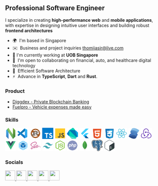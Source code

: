 ## Professional Software Engineer

I specialize in creating **high-performance web** and **mobile applications**, with expertise in designing intuitive
user interfaces and building robust **frontend architectures**

- 🌍  I'm based in Singapore
- ✉️  Business and project inquiries [thomijasir@live.com](mailto:thomijasir@live.com)
- 🚀 I'm currently working at **UOB Singapore**
- 🤝  I'm open to collaborating on financial, auto, and healthcare digital technology
- 🧠  Efficient Software Architecture
- ⚡  Advance in **TypeScript**, **Dart** and **Rust**.

### Product

- [Diggdex - Private Blockchain Banking](https://diggdex.com/)
- [Fuelpro - Vehicle expenses made easy](https://fuelpro.io/)

### Skills

<p align="left">
    <img src="https://raw.githubusercontent.com/thomijasir/dotfiles/refs/heads/main/icons/neovim.svg" width="36" height="36" alt="Neovim" />
    <img src="https://raw.githubusercontent.com/thomijasir/dotfiles/refs/heads/main/icons/vscode.svg" width="36" height="36" alt="Vscode" />
    <img src="https://raw.githubusercontent.com/thomijasir/dotfiles/refs/heads/main/icons/rust.svg" width="36" height="36" alt="Rust" />
    <img src="https://raw.githubusercontent.com/thomijasir/dotfiles/refs/heads/main/icons/typescript.svg" width="36" height="36" alt="TypeScript" />
    <img src="https://raw.githubusercontent.com/thomijasir/dotfiles/refs/heads/main/icons/javascript.svg" width="36" height="36" alt="JavaScript" />
    <img src="https://raw.githubusercontent.com/thomijasir/dotfiles/refs/heads/main/icons/dart.svg" width="36" height="36" alt="Dart" />
    <img src="https://raw.githubusercontent.com/thomijasir/dotfiles/refs/heads/main/icons/flutter.svg" width="36" height="36" alt="Flutter" />
    <img src="https://raw.githubusercontent.com/thomijasir/dotfiles/refs/heads/main/icons/html5.svg" width="36" height="36" alt="HTML5" />
    <img src="https://raw.githubusercontent.com/thomijasir/dotfiles/refs/heads/main/icons/css3.svg" width="36" height="36" alt="CSS3" />
    <img src="https://raw.githubusercontent.com/thomijasir/dotfiles/refs/heads/main/icons/react.svg" width="36" height="36" alt="React" />
    <img src="https://raw.githubusercontent.com/thomijasir/dotfiles/refs/heads/main/icons/solidjs.svg" width="36" height="36" alt="SolidJS" />
    <img src="https://raw.githubusercontent.com/thomijasir/dotfiles/refs/heads/main/icons/redux.svg" width="36" height="36" alt="Redux" />
    <img src="https://raw.githubusercontent.com/thomijasir/dotfiles/refs/heads/main/icons/vue.svg" width="36" height="36" alt="Vue" />
    <img src="https://raw.githubusercontent.com/thomijasir/dotfiles/refs/heads/main/icons/webpack.svg" width="36" height="36" alt="Webpack" />
    <img src="https://raw.githubusercontent.com/thomijasir/dotfiles/refs/heads/main/icons/sass.svg" width="36" height="36" alt="Sass" />
    <img src="https://raw.githubusercontent.com/thomijasir/dotfiles/refs/heads/main/icons/tailwind.svg" width="36" height="36" alt="TailwindCSS" />
    <img src="https://raw.githubusercontent.com/thomijasir/dotfiles/refs/heads/main/icons/nodejs.svg" width="36" height="36" alt="NodeJS" />
    <img src="https://raw.githubusercontent.com/thomijasir/dotfiles/refs/heads/main/icons/php.svg" width="36" height="36" alt="PHP" />
    <img src="https://raw.githubusercontent.com/thomijasir/dotfiles/refs/heads/main/icons/mongo.svg" width="36" height="36" alt="MongoDB" />
    <img src="https://raw.githubusercontent.com/thomijasir/dotfiles/refs/heads/main/icons/postgresql.svg" width="36" height="36" alt="PostgreSQL" />
    <img src="https://raw.githubusercontent.com/thomijasir/dotfiles/refs/heads/main/icons/bash.svg" width="36" height="36" alt="Bash" />
</p>

### Socials

<p align="left">
    <a href="https://www.github.com/thomijasir" target="_blank" rel="noreferrer">
        <img src="https://raw.githubusercontent.com/danielcranney/readme-generator/main/public/icons/socials/github.svg" width="32" height="32" />
    </a>
    <a href="http://www.instagram.com/thomijasir" target="_blank" rel="noreferrer">
        <img src="https://raw.githubusercontent.com/danielcranney/readme-generator/main/public/icons/socials/instagram.svg" width="32" height="32" />
    </a> 
    <a href="https://www.linkedin.com/in/thomijasir" target="_blank" rel="noreferrer">
        <img src="https://raw.githubusercontent.com/danielcranney/readme-generator/main/public/icons/socials/linkedin.svg" width="32" height="32" />
    </a>
    <a href="http://www.medium.com/@thomijasir" target="_blank" rel="noreferrer">
        <img src="https://raw.githubusercontent.com/danielcranney/readme-generator/main/public/icons/socials/medium.svg" width="32" height="32" />
    </a>
    <a href="https://www.twitter.com/thomijasirs" target="_blank" rel="noreferrer">
        <img src="https://raw.githubusercontent.com/danielcranney/readme-generator/main/public/icons/socials/twitter.svg" width="32" height="32" />
    </a>
</p>
